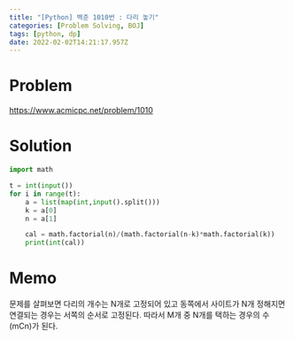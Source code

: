 ```yaml
---
title: "[Python] 백준 1010번 : 다리 놓기"
categories: [Problem Solving, BOJ]
tags: [python, dp]
date: 2022-02-02T14:21:17.957Z
---
```

# Problem
<https://www.acmicpc.net/problem/1010>

# Solution
```py
import math

t = int(input())
for i in range(t):
    a = list(map(int,input().split()))
    k = a[0]
    n = a[1]

    cal = math.factorial(n)/(math.factorial(n-k)*math.factorial(k))
    print(int(cal))
```

# Memo
문제를 살펴보면 다리의 개수는 N개로 고정되어 있고 동쪽에서 사이트가 N개 정해지면 연결되는 경우는 서쪽의 순서로 고정된다. 따라서 M개 중 N개를 택하는 경우의 수(mCn)가 된다.